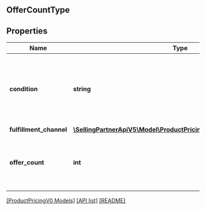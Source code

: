 ## OfferCountType

## Properties

Name | Type | Description | Notes
------------ | ------------- | ------------- | -------------
**condition** | **string** | Indicates the condition of the item. For example: New, Used, Collectible, Refurbished, or Club. | [optional]
**fulfillment_channel** | [**\SellingPartnerApiV5\Model\ProductPricingV0\FulfillmentChannelType**](FulfillmentChannelType.md) |  | [optional]
**offer_count** | **int** | The number of offers in a fulfillment channel that meet a specific condition. | [optional]

[[ProductPricingV0 Models]](../) [[API list]](../../Api) [[README]](../../../README.md)
